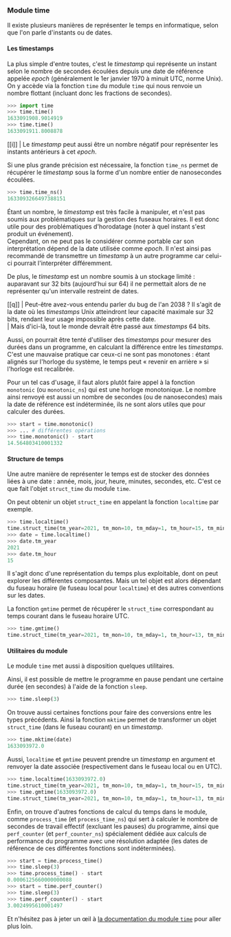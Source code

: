 ### Module time

Il existe plusieurs manières de représenter le temps en informatique, selon que l'on parle d'instants ou de dates.

#### Les timestamps

La plus simple d'entre toutes, c'est le _timestamp_ qui représente un instant selon le nombre de secondes écoulées depuis une date de référence appelée _epoch_ (généralement le 1er janvier 1970 à minuit UTC, norme Unix).
On y accède via la fonction `time` du module `time` qui nous renvoie un nombre flottant (incluant donc les fractions de secondes).

```python
>>> import time
>>> time.time()
1633091908.9014919
>>> time.time()
1633091911.8008878
```

[[i]]
| Le _timestamp_ peut aussi être un nombre négatif pour représenter les instants antérieurs à cet _epoch_.

Si une plus grande précision est nécessaire, la fonction `time_ns` permet de récupérer le _timestamp_ sous la forme d'un nombre entier de nanosecondes écoulées.

```python
>>> time.time_ns()
1633093266497388151
```

Étant un nombre, le _timestamp_ est très facile à manipuler, et n'est pas soumis aux problématiques sur la gestion des fuseaux horaires. Il est donc utile pour des problématiques d'horodatage (noter à quel instant s'est produit un événement).  
Cependant, on ne peut pas le considérer comme portable car son interprétation dépend de la date utilisée comme _epoch_.
Il n'est ainsi pas recommandé de transmettre un _timestamp_ à un autre programme car celui-ci pourrait l'interpréter différemment.

De plus, le _timestamp_ est un nombre soumis à un stockage limité : auparavant sur 32 bits (aujourd'hui sur 64) il ne permettait alors de ne représenter qu'un intervalle restreint de dates.

[[q]]
| Peut-être avez-vous entendu parler du bug de l'an 2038 ? Il s'agit de la date où les _timestamps_ Unix atteindront leur capacité maximale sur 32 bits, rendant leur usage impossible après cette date.  
| Mais d'ici-là, tout le monde devrait être passé aux _timestamps_ 64 bits.

Aussi, on pourrait être tenté d'utiliser des _timestamps_ pour mesurer des durées dans un programme, en calculant la différence entre les _timestamps_.
C'est une mauvaise pratique car ceux-ci ne sont pas monotones : étant alignés sur l'horloge du système, le temps peut « revenir en arrière » si l'horloge est recalibrée.

Pour un tel cas d'usage, il faut alors plutôt faire appel à la fonction `monotonic` (ou `monotonic_ns`) qui est une horloge monotonique.
Le nombre ainsi renvoyé est aussi un nombre de secondes (ou de nanosecondes) mais la date de référence est indéterminée, ils ne sont alors utiles que pour calculer des durées.

```python
>>> start = time.monotonic()
>>> ... # différentes opérations
>>> time.monotonic() - start
14.564803410001332
```

#### Structure de temps

Une autre manière de représenter le temps est de stocker des données liées à une date : année, mois, jour, heure, minutes, secondes, etc.
C'est ce que fait l'objet `struct_time` du module `time`.

On peut obtenir un objet `struct_time` en appelant la fonction `localtime` par exemple.

```python
>>> time.localtime()
time.struct_time(tm_year=2021, tm_mon=10, tm_mday=1, tm_hour=15, tm_min=12, tm_sec=52, tm_wday=4, tm_yday=274, tm_isdst=1)
>>> date = time.localtime()
>>> date.tm_year
2021
>>> date.tm_hour
15
```

Il s'agit donc d'une représentation du temps plus exploitable, dont on peut explorer les différentes composantes.
Mais un tel objet est alors dépendant du fuseau horaire (le fuseau local pour `localtime`) et des autres conventions sur les dates.

La fonction `gmtime` permet de récupérer le `struct_time` correspondant au temps courant dans le fuseau horaire UTC.

```python
>>> time.gmtime()
time.struct_time(tm_year=2021, tm_mon=10, tm_mday=1, tm_hour=13, tm_min=15, tm_sec=3, tm_wday=4, tm_yday=274, tm_isdst=0)
```

#### Utilitaires du module

Le module `time` met aussi à disposition quelques utilitaires.

Ainsi, il est possible de mettre le programme en pause pendant une certaine durée (en secondes) à l'aide de la fonction `sleep`.

```python
>>> time.sleep(3)
```

On trouve aussi certaines fonctions pour faire des conversions entre les types précédents.
Ainsi la fonction `mktime` permet de transformer un objet `struct_time` (dans le fuseau courant) en un _timestamp_.

```python
>>> time.mktime(date)
1633093972.0
```

Aussi, `localtime` et `gmtime` peuvent prendre un _timestamp_ en argument et renvoyer la date associée (respectivement dans le fuseau local ou en UTC).

```python
>>> time.localtime(1633093972.0)
time.struct_time(tm_year=2021, tm_mon=10, tm_mday=1, tm_hour=15, tm_min=12, tm_sec=52, tm_wday=4, tm_yday=274, tm_isdst=1)
>>> time.gmtime(1633093972.0)
time.struct_time(tm_year=2021, tm_mon=10, tm_mday=1, tm_hour=13, tm_min=12, tm_sec=52, tm_wday=4, tm_yday=274, tm_isdst=0)
```

Enfin, on trouve d'autres fonctions de calcul du temps dans le module, comme `process_time` (et `process_time_ns`) qui sert à calculer le nombre de secondes de travail effectif (excluant les pauses) du programme, ainsi que `perf_counter` (et `perf_counter_ns`) spécialement dédiée aux calculs de performance du programme avec une résolution adaptée (les dates de référence de ces différentes fonctions sont indéterminées).

```python
>>> start = time.process_time()
>>> time.sleep(3)
>>> time.process_time() - start
0.0006125660000000088
>>> start = time.perf_counter()
>>> time.sleep(3)
>>> time.perf_counter() - start
3.0024995610001497
```

Et n'hésitez pas à jeter un œil à [la documentation du module `time`](https://docs.python.org/fr/3/library/time.html) pour aller plus loin.
